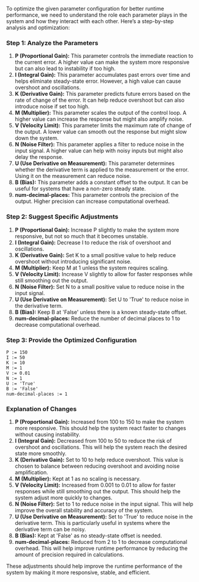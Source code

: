 To optimize the given parameter configuration for better runtime performance, we need to understand the role each parameter plays in the system and how they interact with each other. Here’s a step-by-step analysis and optimization:

### Step 1: Analyze the Parameters

1. **P (Proportional Gain):** This parameter controls the immediate reaction to the current error. A higher value can make the system more responsive but can also lead to instability if too high.
2. **I (Integral Gain):** This parameter accumulates past errors over time and helps eliminate steady-state error. However, a high value can cause overshoot and oscillations.
3. **K (Derivative Gain):** This parameter predicts future errors based on the rate of change of the error. It can help reduce overshoot but can also introduce noise if set too high.
4. **M (Multiplier):** This parameter scales the output of the control loop. A higher value can increase the response but might also amplify noise.
5. **V (Velocity Limit):** This parameter limits the maximum rate of change of the output. A lower value can smooth out the response but might slow down the system.
6. **N (Noise Filter):** This parameter applies a filter to reduce noise in the input signal. A higher value can help with noisy inputs but might also delay the response.
7. **U (Use Derivative on Measurement):** This parameter determines whether the derivative term is applied to the measurement or the error. Using it on the measurement can reduce noise.
8. **B (Bias):** This parameter adds a constant offset to the output. It can be useful for systems that have a non-zero steady state.
9. **num-decimal-places:** This parameter controls the precision of the output. Higher precision can increase computational overhead.

### Step 2: Suggest Specific Adjustments

1. **P (Proportional Gain):** Increase P slightly to make the system more responsive, but not so much that it becomes unstable.
2. **I (Integral Gain):** Decrease I to reduce the risk of overshoot and oscillations.
3. **K (Derivative Gain):** Set K to a small positive value to help reduce overshoot without introducing significant noise.
4. **M (Multiplier):** Keep M at 1 unless the system requires scaling.
5. **V (Velocity Limit):** Increase V slightly to allow for faster responses while still smoothing out the output.
6. **N (Noise Filter):** Set N to a small positive value to reduce noise in the input signal.
7. **U (Use Derivative on Measurement):** Set U to 'True' to reduce noise in the derivative term.
8. **B (Bias):** Keep B at 'False' unless there is a known steady-state offset.
9. **num-decimal-places:** Reduce the number of decimal places to 1 to decrease computational overhead.

### Step 3: Provide the Optimized Configuration

```plaintext
P := 150
I := 50
K := 10
M := 1
V := 0.01
N := 1
U := 'True'
B := 'False'
num-decimal-places := 1
```

### Explanation of Changes

1. **P (Proportional Gain):** Increased from 100 to 150 to make the system more responsive. This should help the system react faster to changes without causing instability.
2. **I (Integral Gain):** Decreased from 100 to 50 to reduce the risk of overshoot and oscillations. This will help the system reach the desired state more smoothly.
3. **K (Derivative Gain):** Set to 10 to help reduce overshoot. This value is chosen to balance between reducing overshoot and avoiding noise amplification.
4. **M (Multiplier):** Kept at 1 as no scaling is necessary.
5. **V (Velocity Limit):** Increased from 0.001 to 0.01 to allow for faster responses while still smoothing out the output. This should help the system adjust more quickly to changes.
6. **N (Noise Filter):** Set to 1 to reduce noise in the input signal. This will help improve the overall stability and accuracy of the system.
7. **U (Use Derivative on Measurement):** Set to 'True' to reduce noise in the derivative term. This is particularly useful in systems where the derivative term can be noisy.
8. **B (Bias):** Kept at 'False' as no steady-state offset is needed.
9. **num-decimal-places:** Reduced from 2 to 1 to decrease computational overhead. This will help improve runtime performance by reducing the amount of precision required in calculations.

These adjustments should help improve the runtime performance of the system by making it more responsive, stable, and efficient.